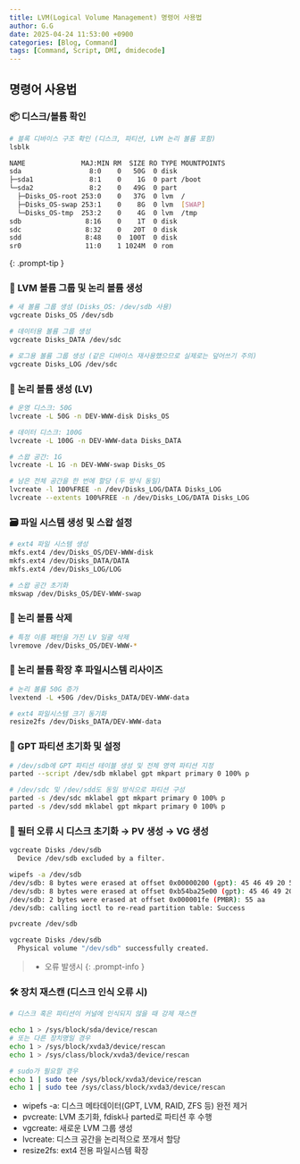 ```yaml
---
title: LVM(Logical Volume Management) 명령어 사용법
author: G.G
date: 2025-04-24 11:53:00 +0900
categories: [Blog, Command]
tags: [Command, Script, DMI, dmidecode]
---
```


## 명령어 사용법

### 📦 디스크/볼륨 확인

```bash
# 블록 디바이스 구조 확인 (디스크, 파티션, LVM 논리 볼륨 포함)
lsblk
```

```bash
NAME              MAJ:MIN RM  SIZE RO TYPE MOUNTPOINTS
sda                 8:0    0   50G  0 disk 
├─sda1              8:1    0    1G  0 part /boot
└─sda2              8:2    0   49G  0 part 
  ├─Disks_OS-root 253:0    0   37G  0 lvm  /
  ├─Disks_OS-swap 253:1    0    8G  0 lvm  [SWAP]
  └─Disks_OS-tmp  253:2    0    4G  0 lvm  /tmp
sdb                8:16    0    1T  0 disk
sdc                8:32    0   20T  0 disk
sdd                8:48    0  100T  0 disk 
sr0                11:0    1 1024M  0 rom  
```
>
{: .prompt-tip }

### 🧱 LVM 볼륨 그룹 및 논리 볼륨 생성

```bash
# 새 볼륨 그룹 생성 (Disks_OS: /dev/sdb 사용)
vgcreate Disks_OS /dev/sdb

# 데이터용 볼륨 그룹 생성
vgcreate Disks_DATA /dev/sdc

# 로그용 볼륨 그룹 생성 (같은 디바이스 재사용했으므로 실제로는 덮어쓰기 주의)
vgcreate Disks_LOG /dev/sdc
```

### 🧱 논리 볼륨 생성 (LV)

```bash
# 운영 디스크: 50G
lvcreate -L 50G -n DEV-WWW-disk Disks_OS

# 데이터 디스크: 100G
lvcreate -L 100G -n DEV-WWW-data Disks_DATA

# 스왑 공간: 1G
lvcreate -L 1G -n DEV-WWW-swap Disks_OS

# 남은 전체 공간을 한 번에 할당 (두 방식 동일)
lvcreate -l 100%FREE -n /dev/Disks_LOG/DATA Disks_LOG
lvcreate --extents 100%FREE -n /dev/Disks_LOG/DATA Disks_LOG
```

### 🗃️ 파일 시스템 생성 및 스왑 설정

```bash
# ext4 파일 시스템 생성
mkfs.ext4 /dev/Disks_OS/DEV-WWW-disk
mkfs.ext4 /dev/Disks_DATA/DATA
mkfs.ext4 /dev/Disks_LOG/LOG

# 스왑 공간 초기화
mkswap /dev/Disks_OS/DEV-WWW-swap
```

### 🔄 논리 볼륨 삭제

```bash
# 특정 이름 패턴을 가진 LV 일괄 삭제
lvremove /dev/Disks_OS/DEV-WWW-*
```

### 🧱 논리 볼륨 확장 후 파일시스템 리사이즈

```bash
# 논리 볼륨 50G 증가
lvextend -L +50G /dev/Disks_DATA/DEV-WWW-data

# ext4 파일시스템 크기 동기화
resize2fs /dev/Disks_DATA/DEV-WWW-data
```

### 🧭 GPT 파티션 초기화 및 설정

```bash
# /dev/sdb에 GPT 파티션 테이블 생성 및 전체 영역 파티션 지정
parted --script /dev/sdb mklabel gpt mkpart primary 0 100% p

# /dev/sdc 및 /dev/sdd도 동일 방식으로 파티션 구성
parted -s /dev/sdc mklabel gpt mkpart primary 0 100% p
parted -s /dev/sdd mklabel gpt mkpart primary 0 100% p
```

### 🧼 필터 오류 시 디스크 초기화 → PV 생성 → VG 생성

```bash
vgcreate Disks /dev/sdb
  Device /dev/sdb excluded by a filter.
```
>
```bash
wipefs -a /dev/sdb
/dev/sdb: 8 bytes were erased at offset 0x00000200 (gpt): 45 46 49 20 50 41 52 54
/dev/sdb: 8 bytes were erased at offset 0xb54ba25e00 (gpt): 45 46 49 20 50 41 52 54
/dev/sdb: 2 bytes were erased at offset 0x000001fe (PMBR): 55 aa
/dev/sdb: calling ioctl to re-read partition table: Success
```
>
```bash
pvcreate /dev/sdb
```
>
```bash
vgcreate Disks /dev/sdb
  Physical volume "/dev/sdb" successfully created.
```
> - 오류 발생시
{: .prompt-info }

### 🛠️ 장치 재스캔 (디스크 인식 오류 시)

```bash
# 디스크 혹은 파티션이 커널에 인식되지 않을 때 강제 재스캔

echo 1 > /sys/block/sda/device/rescan
# 또는 다른 장치명일 경우
echo 1 > /sys/block/xvda3/device/rescan
echo 1 > /sys/class/block/xvda3/device/rescan

# sudo가 필요할 경우
echo 1 | sudo tee /sys/block/xvda3/device/rescan
echo 1 | sudo tee /sys/class/block/xvda3/device/rescan
```

- wipefs -a: 디스크 메타데이터(GPT, LVM, RAID, ZFS 등) 완전 제거
- pvcreate: LVM 초기화, fdisk나 parted로 파티션 후 수행
- vgcreate: 새로운 LVM 그룹 생성
- lvcreate: 디스크 공간을 논리적으로 쪼개서 할당
- resize2fs: ext4 전용 파일시스템 확장
